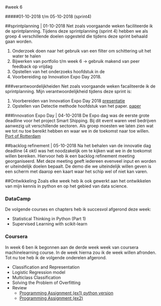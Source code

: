 #week 6

#####01-10-2018 t/m 05-10-2018 (sprint4)

##sprintplanning | 01-10-2018
Net zoals voorgaande weken faciliteerde ik de sprintplanning. Tijdens deze sprintplanning 
(sprint 4) hebben we als groep 4 verschillende doelen opgesteld die tijdens deze sprint 
behaald gaan worden. 
1. Onderzoek doen naar het gebruik van een filter om schittering uit het water te halen
2. Bijwerken van portfolio t/m week 6 -> gebruik makend van peer feedback op vrijdag
3. Opstellen van het onderzoeks hoofdstuk in de 
4. Voorbereiding op Innovation Expo Day 2018.

###verantwoordelijkheiden
Net zoals voorgaande weken facaliteerde ik de sprintplanning. Mijn verantwoordelijkheid
tijdens deze sprint is:
1. Voorbereiden van Innovation Expo Day 2018 [presentatie](bijlage/presentation_innovation_expo_day.pdf)
2. Opstellen van Detectie methode hoofdstuk van het paper. [paper](link)

###Innovation Expo Day | 04-10-2018
De Expo dag was de eerste grote deadline voor het project Smart Shipping. Bij dit event waren veel bedrijven aanwezig 
uit verschillende sectoren. Als groep moesten we laten zien wat we tot nu toe bereikt hebben en waar we in de toekomst
naar toe willen. [Port of Rotterdam](https://www.portofrotterdam.com/nl/nieuws-en-persberichten/havenbedrijf-rotterdam-beproeft-autonoom-varen-met-drijvend-laboratorium)

##backlog refinement | 05-10-2018
Na het behalen van de innovatie dag deadline (4 okt) was het noodzakelijk om te kijken wat we in de toekomst willen bereiken.
Hiervoor heb ik een backlog refinement meeting georganiseerd. Met deze meeting geeft iedereen evenveel input
en worden er uiteindelijk doelen bepaalt. De demo die we uiteindelijk willen geven is een scherm met daarop een kaart
waar het schip wel of niet kan varen. 

##Ontwikkeling
Zoals elke week heb ik ook gewerkt aan het ontwikkelen van mijn kennis in python en op het gebied van data science.

### DataCamp
De volgende courses en chapters heb ik succesvol afgerond deze week:
- Statistical Thinking in Python (Part 1)
- Supervised Learning with scikit-learn

### Coursera
In week 6 ben ik begonnen aan de derde week week van coursera machinelearning course. In de week hierna
 zou ik de week willen afronden. Tot nu toe heb ik de volgende onderelen afgerond.
  - Classification and Representation
  - Logistic Regression model
  - Multiclass Classification
  - Solving the Problem of Overfitting
  - Review
    - [Programming Assignment (ex1) python version]()
    - [Programming Assignment (ex2)](https://github.com/JelteMolenaar/machine_learning_standford_university/tree/master/ex2_(week3))
